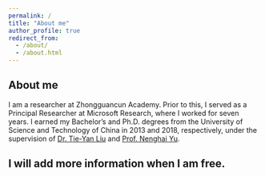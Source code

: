```yaml
---
permalink: /
title: "About me"
author_profile: true
redirect_from: 
  - /about/
  - /about.html
---
```


## About me
I am a researcher at Zhongguancun Academy. Prior to this, I served as a Principal Researcher at Microsoft Research, where I worked for seven years. I earned my Bachelor’s and Ph.D. degrees from the University of Science and Technology of China in 2013 and 2018, respectively, under the supervision of [Dr. Tie-Yan Liu](https://www.bjzgca.edu.cn/PicDetail.aspx?ID=285) and [Prof. Nenghai Yu](http://staff.ustc.edu.cn/~ynh/).

## I will add more information when I am free. 
